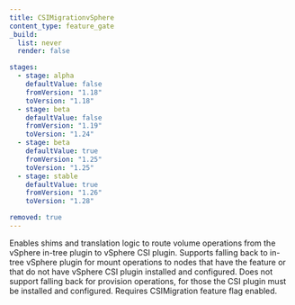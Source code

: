 ```yaml
---
title: CSIMigrationvSphere
content_type: feature_gate
_build:
  list: never
  render: false

stages:
  - stage: alpha 
    defaultValue: false
    fromVersion: "1.18"
    toVersion: "1.18"
  - stage: beta
    defaultValue: false
    fromVersion: "1.19"  
    toVersion: "1.24" 
  - stage: beta
    defaultValue: true
    fromVersion: "1.25"  
    toVersion: "1.25" 
  - stage: stable
    defaultValue: true
    fromVersion: "1.26"  
    toVersion: "1.28"     

removed: true
---
```

Enables shims and translation logic to route volume operations
from the vSphere in-tree plugin to vSphere CSI plugin. Supports falling back
to in-tree vSphere plugin for mount operations to nodes that have the feature
or that do not have vSphere CSI plugin installed and configured.
Does not support falling back for provision operations, for those the CSI
plugin must be installed and configured. Requires CSIMigration feature flag
enabled.
